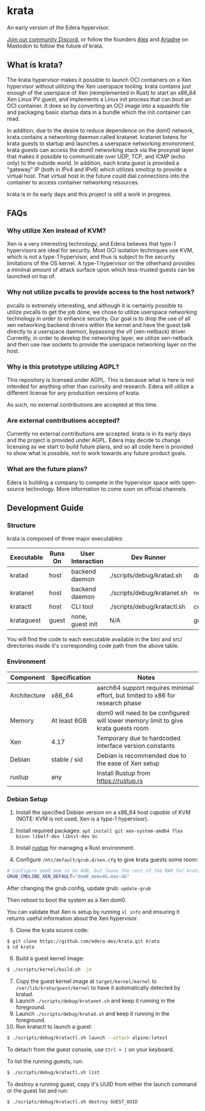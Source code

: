 # krata

An early version of the Edera hypervisor.

[Join our community Discord](https://discord.gg/Sy7KrSd2qf), or follow the founders [Alex](https://social.treehouse.systems/@alex) and [Ariadne](https://social.treehouse.systems/@ariadne) on Mastodon to follow the future of krata.

## What is krata?

The krata hypervisor makes it possible to launch OCI containers on a Xen hypervisor without utilizing the Xen userspace tooling. krata contains just enough of the userspace of Xen (reimplemented in Rust) to start an x86_64 Xen Linux PV guest, and implements a Linux init process that can boot an OCI container. It does so by converting an OCI image into a squashfs file and packaging basic startup data in a bundle which the init container can read.

In addition, due to the desire to reduce dependence on the dom0 network, krata contains a networking daemon called kratanet. kratanet listens for krata guests to startup and launches a userspace networking environment. krata guests can access the dom0 networking stack via the proxynat layer that makes it possible to communicate over UDP, TCP, and ICMP (echo only) to the outside world. In addition, each krata guest is provided a "gateway" IP (both in IPv4 and IPv6) which utilizes smoltcp to provide a virtual host. That virtual host in the future could dial connections into the container to access container networking resources.

krata is in its early days and this project is still a work in progress.

## FAQs

### Why utilize Xen instead of KVM?

Xen is a very interesting technology, and Edera believes that type-1 hypervisors are ideal for security. Most OCI isolation techniques use KVM, which is not a type-1 hypervisor, and thus is subject to the security limitations of the OS kernel. A type-1 hypervisor on the otherhand provides a minimal amount of attack surface upon which less-trusted guests can be launched on top of.

### Why not utilize pvcalls to provide access to the host network?

pvcalls is extremely interesting, and although it is certainly possible to utilize pvcalls to get the job done, we chose to utilize userspace networking technology in order to enhance security. Our goal is to drop the use of all xen networking backend drivers within the kernel and have the guest talk directly to a userspace daemon, bypassing the vif (xen-netback) driver. Currently, in order to develop the networking layer, we utilize xen-netback and then use raw sockets to provide the userspace networking layer on the host.

### Why is this prototype utilizing AGPL?

This repository is licensed under AGPL. This is because what is here is not intended for anything other than curiosity and research. Edera will utilize a different license for any production versions of krata.

As such, no external contributions are accepted at this time.

### Are external contributions accepted?

Currently no external contributions are accepted. krata is in its early days and the project is provided under AGPL. Edera may decide to change licensing as we start to build future plans, and so all code here is provided to show what is possible, not to work towards any future product goals.

### What are the future plans?

Edera is building a company to compete in the hypervisor space with open-source technology. More information to come soon on official channels.

## Development Guide

### Structure

krata is composed of three major executables:

| Executable | Runs On | User Interaction | Dev Runner                  | Code Path   |
| ---------- | ------- | ---------------- | --------------------------- | ----------- |
| kratad     | host    | backend daemon   | ./scripts/debug/kratad.sh   | daemon      |
| kratanet   | host    | backend daemon   | ./scripts/debug/kratanet.sh | network     |
| kratactl   | host    | CLI tool         | ./scripts/debug/kratactl.sh | controller  |
| krataguest | guest   | none, guest init | N/A                         | guest       |

You will find the code to each executable available in the bin/ and src/ directories inside
it's corresponding code path from the above table.

### Environment

| Component     | Specification | Notes                                                                             |
| ------------- | ------------- | --------------------------------------------------------------------------------- |
| Architecture  | x86_64        | aarch64 support requires minimal effort, but limited to x86 for research phase    |
| Memory        | At least 6GB  | dom0 will need to be configured will lower memory limit to give krata guests room | 
| Xen           | 4.17          | Temporary due to hardcoded interface version constants                            |
| Debian        | stable / sid  | Debian is recommended due to the ease of Xen setup                                |
| rustup        | any           | Install Rustup from https://rustup.rs                                             |

### Debian Setup

1. Install the specified Debian version on a x86_64 host _capable_ of KVM (NOTE: KVM is not used, Xen is a type-1 hypervisor).

2. Install required packages: `apt install git xen-system-amd64 flex bison libelf-dev libssl-dev bc`

3. Install [rustup](https://rustup.rs) for managing a Rust environment.

4. Configure `/etc/default/grub.d/xen.cfg` to give krata guests some room:

```sh
# Configure dom0_mem to be 4GB, but leave the rest of the RAM for krata guests.
GRUB_CMDLINE_XEN_DEFAULT="dom0_mem=4G,max:4G"
```

After changing the grub config, update grub: `update-grub`

Then reboot to boot the system as a Xen dom0.

You can validate that Xen is setup by running `xl info` and ensuring it returns useful information about the Xen hypervisor.

5. Clone the krata source code:
```sh
$ git clone https://github.com/edera-dev/krata.git krata
$ cd krata
```

6. Build a guest kernel image:

```sh
$ ./scripts/kernel/build.sh -j4
```

7. Copy the guest kernel image at `target/kernel/kernel` to `/var/lib/krata/guest/kernel` to have it automatically detected by kratad.
8. Launch `./scripts/debug/kratanet.sh` and keep it running in the foreground.
9. Launch `./scripts/debug/kratad.sh` and keep it running in the foreground.
10. Run kratactl to launch a guest:

```sh
$ ./scripts/debug/kratactl.sh launch --attach alpine:latest
```

To detach from the guest console, use `Ctrl + ]` on your keyboard.

To list the running guests, run:
```sh
$ ./scripts/debug/kratactl.sh list
```

To destroy a running guest, copy it's UUID from either the launch command or the guest list and run:
```sh
$ ./scripts/debug/kratactl.sh destroy GUEST_UUID
```
